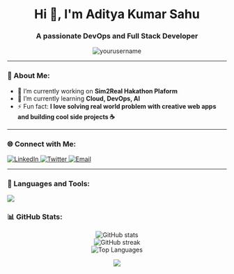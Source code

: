 <!-- PROFILE README TEMPLATE -->
<h1 align="center">Hi 👋, I'm Aditya Kumar Sahu</h1>
<h3 align="center">A passionate DevOps and Full Stack Developer</h3>

<p align="center">
  <img src="https://komarev.com/ghpvc/?username=yourusername&label=Profile%20Views&color=0e75b6&style=flat" alt="yourusername" />
</p>

---

### 💫 About Me:
- 🔭 I’m currently working on **Sim2Real Hakathon Plaform**  
- 🌱 I’m currently learning **Cloud, DevOps, AI**  
- ⚡ Fun fact: **I love solving real world problem with creative web apps and building cool side projects ☕**

---

### 🌐 Connect with Me:
<p align="left">
  <a href="https://linkedin.com/in/yourlinkedin](https://www.linkedin.com/in/aditya-kumar-sahu-b238a928b/" target="blank">
    <img src="https://img.shields.io/badge/LinkedIn-blue?logo=linkedin&logoColor=white" alt="LinkedIn"/>
  </a>
  <a href="[https://twitter.com/yourtwitter](https://x.com/KumarAditya1441)" target="blank">
    <img src="https://img.shields.io/badge/Twitter-1DA1F2?logo=twitter&logoColor=white" alt="Twitter"/>
  </a>
  <a href="mailto:10c13adityakumarsahu@gmail.com" target="blank">
    <img src="https://img.shields.io/badge/Gmail-D14836?logo=gmail&logoColor=white" alt="Email"/>
  </a>
</p>

---

### 🧰 Languages and Tools:
<p align="left">
  <img src="https://skillicons.dev/icons?i=js,html,css,python,mysql,postgres,docker,git,vscode,linux,django" />
</p>


### 📊 GitHub Stats:
<p align="center">
  <img src="https://github-readme-stats.vercel.app/api?username=yourusername&show_icons=true&theme=tokyonight" alt="GitHub stats" /><br/>
  <img src="https://github-readme-streak-stats.herokuapp.com/?user=yourusername&theme=tokyonight" alt="GitHub streak" /><br/>
  <img src="https://github-readme-stats.vercel.app/api/top-langs/?username=yourusername&layout=compact&theme=tokyonight" alt="Top Languages" />
</p>


<p align="center">
  <img src="https://capsule-render.vercel.app/api?type=waving&color=0:00c6ff,100:0072ff&height=120&section=footer"/>
</p>
